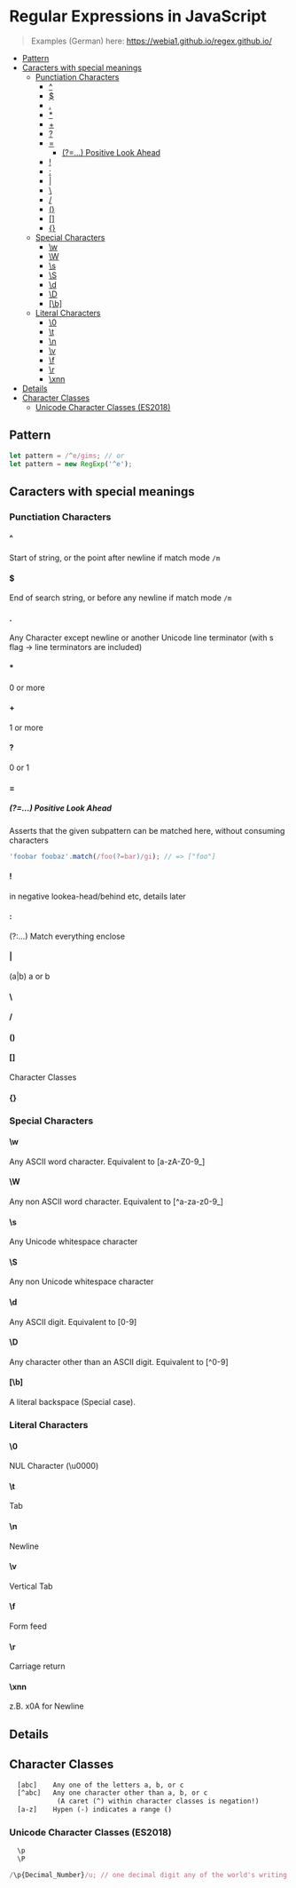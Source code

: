 # Regular Expressions in JavaScript

> Examples (German) here: <https://webia1.github.io/regex.github.io/>

<!-- @import "[TOC]" {cmd="toc" depthFrom=2 depthTo=6 orderedList=false} -->

<!-- code_chunk_output -->

- [Pattern](#pattern)
- [Caracters with special meanings](#caracters-with-special-meanings)
  - [Punctiation Characters](#punctiation-characters)
    - [^](#)
    - [\$](#-1)
    - [.](#-2)
    - [\*](#-3)
    - [+](#-4)
    - [?](#-5)
    - [=](#-6)
      - [(?=...) Positive Look Ahead](#positive-look-ahead)
    - [!](#-7)
    - [:](#-8)
    - [|](#-9)
    - [\\](#-10)
    - [/](#-11)
    - [()](#-12)
    - [[]](#-13)
    - [{}](#-14)
  - [Special Characters](#special-characters)
    - [\w](#w)
    - [\W](#w-1)
    - [\s](#s)
    - [\S](#s-1)
    - [\d](#d)
    - [\D](#d-1)
    - [[\b]](#b)
  - [Literal Characters](#literal-characters)
    - [\0](#0)
    - [\t](#t)
    - [\n](#n)
    - [\v](#v)
    - [\f](#f)
    - [\r](#r)
    - [\xnn](#xnn)
- [Details](#details)
- [Character Classes](#character-classes)
  - [Unicode Character Classes (ES2018)](#unicode-character-classes-es2018)

<!-- /code_chunk_output -->

## Pattern

```javascript
let pattern = /^e/gims; // or
let pattern = new RegExp('^e');
```

## Caracters with special meanings

### Punctiation Characters

#### ^

Start of string, or the point after newline if match mode `/m`

#### \$

End of search string, or before any newline if match mode `/m`

#### .

Any Character except newline or another Unicode line terminator (with s flag -> line terminators are included)

#### \*

0 or more

#### +

1 or more

#### ?

0 or 1

#### =

##### (?=...) Positive Look Ahead

Asserts that the given subpattern can be matched here, without consuming characters

```javascript
'foobar foobaz'.match(/foo(?=bar)/gi); // => ["foo"]
```

#### !

in negative lookea-head/behind etc, details later

#### :

(?:...) Match everything enclose

#### |

(a|b) a or b

#### \\

#### /

#### ()

#### []

Character Classes

#### {}

### Special Characters

#### \w

Any ASCII word character. Equivalent to [a-zA-Z0-9_]

#### \W

Any non ASCII word character. Equivalent to [^a-za-z0-9_]

#### \s

Any Unicode whitespace character

#### \S

Any non Unicode whitespace character

#### \d

Any ASCII digit. Equivalent to [0-9]

#### \D

Any character other than an ASCII digit. Equivalent to [^0-9]

#### [\b]

A literal backspace (Special case).

### Literal Characters

#### \0

NUL Character (\u0000)

#### \t

Tab

#### \n

Newline

#### \v

Vertical Tab

#### \f

Form feed

#### \r

Carriage return

#### \xnn

z.B. x0A for Newline

## Details

## Character Classes

```txt
  [abc]    Any one of the letters a, b, or c
  [^abc]   Any one character other than a, b, or c
            (A caret (^) within character classes is negation!)
  [a-z]    Hypen (-) indicates a range ()
```

### Unicode Character Classes (ES2018)

```js
  \p
  \P

/\p{Decimal_Number}/u; // one decimal digit any of the world's writing system

```
